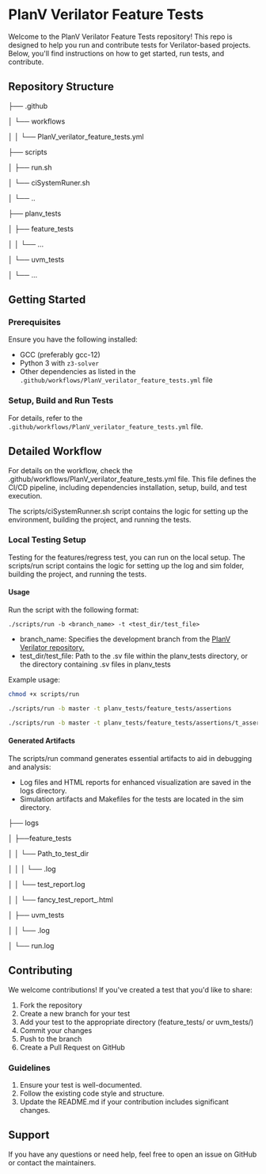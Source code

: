 # PlanV Verilator Feature Tests

Welcome to the PlanV Verilator Feature Tests repository! 
This repo is designed to help you run and contribute tests for Verilator-based projects. Below, you'll find instructions on how to get started, run tests, and contribute.

## Repository Structure

├── .github

│ └── workflows

│ │ └── PlanV_verilator_feature_tests.yml

├── scripts

│ ├── run.sh

│ └── ciSystemRuner.sh

│ └── ..

├── planv_tests

│ ├── feature_tests

│ │ └── ...

│ └── uvm_tests

│ └── ...

## Getting Started

### Prerequisites

Ensure you have the following installed:
- GCC (preferably gcc-12)
- Python 3 with `z3-solver`
- Other dependencies as listed in the `.github/workflows/PlanV_verilator_feature_tests.yml` file

### Setup, Build and Run Tests

For details, refer to the `.github/workflows/PlanV_verilator_feature_tests.yml` file.

## Detailed Workflow
For details on the workflow, check the .github/workflows/PlanV_verilator_feature_tests.yml file. This file defines the CI/CD pipeline, including dependencies installation, setup, build, and test execution.

The scripts/ciSystemRunner.sh script contains the logic for setting up the environment, building the project, and running the tests.

### Local Testing Setup

Testing for the features/regress test, you can run on the local setup. 
The scripts/run script contains the logic for setting up the log and sim folder, building the project, and running the tests.

#### Usage
Run the script with the following format:

`./scripts/run -b <branch_name> -t <test_dir/test_file>`

* branch_name: Specifies the development branch from the [PlanV Verilator repository.](https://github.com/planvtech/verilator.git)
* test_dir/test_file: Path to the .sv file within the planv_tests directory, or the directory containing .sv files in planv_tests

Example usage:

```sh
chmod +x scripts/run
```
```sh
./scripts/run -b master -t planv_tests/feature_tests/assertions
```
```sh
./scripts/run -b master -t planv_tests/feature_tests/assertions/t_assertion_immediate.sv
```
#### Generated Artifacts
The scripts/run command generates essential artifacts to aid in debugging and analysis:
* Log files and HTML reports for enhanced visualization are saved in the logs directory.
* Simulation artifacts and Makefiles for the tests are located in the sim directory.

├── logs

│  ├──feature_tests

│  │  └── Path_to_test_dir

│  │  │  └── <test>.log

│  │  └── test_report.log

│  │  └── fancy_test_report_<branch>.html

│  ├── uvm_tests
  
│  │  └── <test>.log

│  └── run.log



## Contributing
We welcome contributions! If you've created a test that you'd like to share:

1. Fork the repository
2. Create a new branch for your test
3. Add your test to the appropriate directory (feature_tests/ or uvm_tests/)
4. Commit your changes
5. Push to the branch
6. Create a Pull Request on GitHub

### Guidelines
1. Ensure your test is well-documented.
2. Follow the existing code style and structure.
3. Update the README.md if your contribution includes significant changes.

## Support
If you have any questions or need help, feel free to open an issue on GitHub or contact the maintainers.
